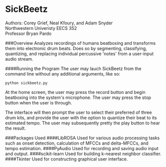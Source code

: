 SickBeetz
======
Authors: Corey Grief, Neal Kfoury, and Adam Snyder  
Northwestern Univeristy 
EECS 352  
Professor Bryan Pardo

###Overview
Analyzes recordings of humans beatboxing and transforms them into electronic drum beats. Does so by segmenting, classifying, quantizing, and replacing individual percussive 'notes' from a user-input audio stream.

####Running the Program
The user may lauch SickBeetz from the command line without any additional arguments, like so:
```
python sickbeetz.py
```
At the home screen, the user may press the record button and begin beatboxing into the system's microphone. The user may press the stop button when the user is through.

The interface will then prompt the user to select their preferred of three drum kits, and provide the user with the option to quantize their beat to its estimated tempo. The user may subsequently pretty the play button to hear the result.

###Packages Used
####LibROSA
Used for various audio processing tasks such as onset detection, calculation of MFCCs and delta-MFCCs, and tempo estimation.
####PyAudio
Used for recording and saving audio input and output.
####scikit-learn
Used for building k-nearest neighbor classifier.
####Tkinter
Used for constructing graphical user interface.
